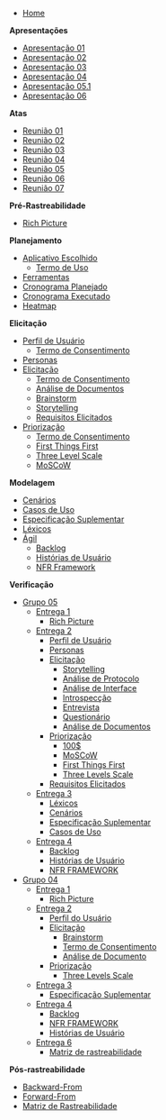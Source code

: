 
- [Home](README.md)

**Apresentações**

- [Apresentação 01](apresentacoes/apresentacao_01.md)
- [Apresentação 02](apresentacoes/apresentacao_02.md)
- [Apresentação 03](apresentacoes/apresentacao_03.md)
- [Apresentação 04](apresentacoes/apresentacao_04.md)
- [Apresentação 05.1](apresentacoes/apresentacao_05.md)
- [Apresentação 06](apresentacoes/apresentacao_06.md)

**Atas**

- [Reunião 01](atas/reuniao_01.md)
- [Reunião 02](atas/reuniao_02.md)
- [Reunião 03](atas/reuniao_03.md)
- [Reunião 04](atas/reuniao_04.md)
- [Reunião 05](atas/reuniao_05.md)
- [Reunião 06](atas/reuniao_06.md)
- [Reunião 07](atas/reuniao_07.md)

**Pré-Rastreabilidade**

- [Rich Picture](pre-rastreabilidade/rich_picture.md)

**Planejamento**

- [Aplicativo Escolhido](planejamento/app_escolhido.md)
  - [Termo de Uso](planejamento/termo_de_uso.md)
- [Ferramentas](planejamento/ferramentas.md)
- [Cronograma Planejado](planejamento/cronograma_planejado.md)
- [Cronograma Executado](planejamento/cronograma_executado.md)
- [Heatmap](planejamento/heatmap.md)

**Elicitação**

- [Perfil de Usuário](perfil_usuario/perfil_usuario.md)
  - [Termo de Consentimento](perfil_usuario/TCLE_pesquisa.md)
- [Personas](Personas/Personas.md)
- [Elicitação](elicitacao/elicitacao.md)
  - [Termo de Consentimento](elicitacao/termo_de_consentimento.md)
  - [Análise de Documentos](elicitacao/analise_documentos.md)
  - [Brainstorm](elicitacao/brainstorm.md)
  - [Storytelling](elicitacao/storytelling.md)
  - [Requisitos Elicitados](elicitacao/requisitos_elicitados.md)
- [Priorização](priorizacao/priorizacao.md)
  - [Termo de Consentimento](elicitacao/termo_de_consentimento.md)
  - [First Things First](priorizacao/FirstThingsFirst.md)
  - [Three Level Scale](priorizacao/ThreeLevelScale.md)
  - [MoSCoW](priorizacao/moscow.md)

**Modelagem**

- [Cenários](modelagem/cenarios.md)
- [Casos de Uso](modelagem/casos_de_uso.md)
- [Especificação Suplementar](modelagem/especificacao_suplementar.md)
- [Léxicos](modelagem/lexicos.md)
- [Ágil](modelagem/agil/agil.md)
  - [Backlog](modelagem/agil/backlog.md)
  - [Histórias de Usuário](modelagem/agil/historia_usuario.md)
  - [NFR Framework](modelagem/agil/nfr_framework.md)

**Verificação**

- [Grupo 05](verificacao/grupo+1/panorama_geral.md)
  - [Entrega 1](verificacao/grupo+1/entrega1/planejamento_entrega1.md)
    - [Rich Picture](verificacao/grupo+1/entrega1/rich_picture_verificacao.md)
  - [Entrega 2](verificacao/grupo+1/entrega2/planejamento_entrega2.md)
    - [Perfil de Usuário](verificacao/grupo+1/entrega2/perfil_de_usuario_verificacao.md)
    - [Personas](verificacao/grupo+1/entrega2/personas_verificacao.md)
    - [Elicitação](verificacao/grupo+1/entrega2/elicitacao/elicitacao.md)
      - [Storytelling](verificacao/grupo+1/entrega2/elicitacao/storytelling.md)
      - [Análise de Protocolo](verificacao/grupo+1/entrega2/elicitacao/analise_protocolo.md)
      - [Análise de Interface](verificacao/grupo+1/entrega2/elicitacao/interface_verificacao.md)
      - [Introspecção](verificacao/grupo+1/entrega2/elicitacao/introspeccao_verificacao.md)
      - [Entrevista](verificacao/grupo+1/entrega2/elicitacao/entrevista_verificacao.md)
      - [Questionário](verificacao/grupo+1/entrega2/elicitacao/questionario.md)
      - [Análise de Documentos](verificacao/grupo+1/entrega2/elicitacao/analise_documentos.md)
    - [Priorização](verificacao/grupo+1/entrega2/priorizacao/priorizacao.md)
      - [100$](verificacao/grupo+1/entrega2/priorizacao/100_verificacao.md)
      - [MoSCoW](verificacao/grupo+1/entrega2/priorizacao/moscow_verificacao.md)
      - [First Things First](verificacao/grupo+1/entrega2/priorizacao/first_things_first.md)
      - [Three Levels Scale](verificacao/grupo+1/entrega2/priorizacao/three_levels_scale_verificacao.md)
    - [Requisitos Elicitados](verificacao/grupo+1/entrega2/requisitos_elicitados.md)
  - [Entrega 3](verificacao/grupo+1/entrega3/planejamento_verificacao_e3_grupo5.md)
    - [Léxicos](verificacao/grupo+1/entrega3/lexicos.md)
    - [Cenários](verificacao/grupo+1/entrega3/cenarios_verificacao.md)
    - [Especificação Suplementar](verificacao/grupo+1/entrega3/especificacao_suplementar.md)
    - [Casos de Uso](verificacao/grupo+1/entrega3/casos_de_uso.md)
  - [Entrega 4](verificacao/grupo+1/entrega4/planejamento_entrega4.md)
    - [Backlog](verificacao/grupo+1/entrega4/backlog.md)
    - [Histórias de Usuário](verificacao/grupo+1/entrega4/historias_usuario.md)
    - [NFR FRAMEWORK](verificacao/grupo+1/entrega4/nfr_verificacao.md)
- [Grupo 04](verificacao/grupo_4/panorama_geral.md)
  - [Entrega 1]()
    - [Rich Picture](verificacao/grupo_4/entrega1/rich_picture_verificacao.md)
  - [Entrega 2]()
    - [Perfil do Usuário](verificacao/grupo_4/entrega2/verificacao_perfil_do_usuario.md)
    - [Elicitação]()
      - [Brainstorm](verificacao/grupo_4/entrega2/elicitacao/verficacao_brainstorm.md)
      - [Termo de Consentimento](verificacao/grupo_4/entrega2/elicitacao/verificacao_termo_de_consentimento.md)
      - [Análise de Documento](verificacao/grupo_4/entrega2/elicitacao/analise_documentos.md)
    - [Priorização]()
      - [Three Levels Scale](verificacao/grupo_4/entrega2/priorizacao/three_levels_scale_verificacao.md) 
  - [Entrega 3]()
    - [Especificação Suplementar](verificacao/grupo_4/entrega3/verificação_especificação_suplementar.md)
  - [Entrega 4]()
    - [Backlog](verificacao/grupo_4/entrega4/verifcacao_backlog.md)
    - [NFR FRAMEWORK](verificacao/grupo_4/entrega4/verificacao_nfr_framework.md)
    - [Histórias de Usuário](verificacao/grupo_4/entrega4/historias_de_usuario.md)
  - [Entrega 6]()
    - [Matriz de rastreabilidade](verificacao/grupo_4/entrega6/matriz_verificacao.md)
   
**Pós-rastreabilidade**

- [Backward-From](pos-rastreabilidade/backward_from.md)
- [Forward-From](pos-rastreabilidade/forward_from.md)
- [Matriz de Rastreabilidade](pos-rastreabilidade/matriz.md)

